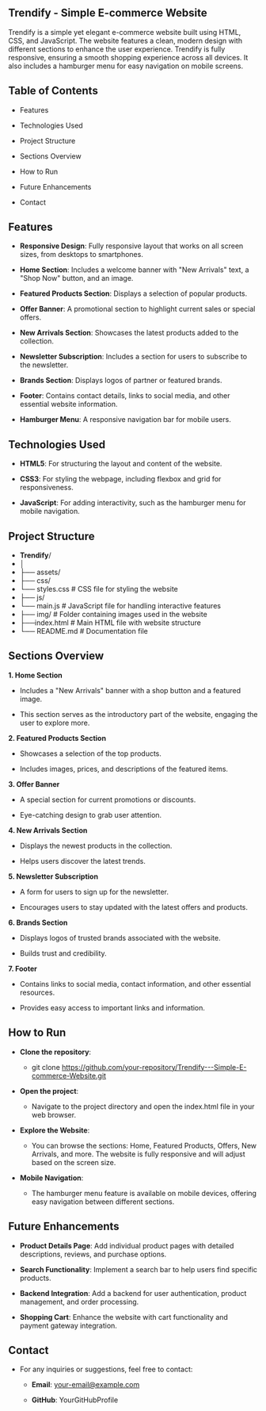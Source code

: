 ## Trendify - Simple E-commerce Website

Trendify is a simple yet elegant e-commerce website built using HTML, CSS, and JavaScript. The website features a clean, modern design with different sections to enhance the user experience. Trendify is fully responsive, ensuring a smooth shopping experience across all devices. It also includes a hamburger menu for easy navigation on mobile screens.

## Table of Contents

- Features

- Technologies Used

- Project Structure

- Sections Overview

- How to Run

- Future Enhancements

- Contact

## Features

- **Responsive Design**: Fully responsive layout that works on all screen sizes, from desktops to smartphones.

- **Home Section**: Includes a welcome banner with "New Arrivals" text, a "Shop Now" button, and an image.

- **Featured Products Section**: Displays a selection of popular products.

- **Offer Banner**: A promotional section to highlight current sales or special offers.

- **New Arrivals Section**: Showcases the latest products added to the collection.

- **Newsletter Subscription**: Includes a section for users to subscribe to the newsletter.

- **Brands Section**: Displays logos of partner or featured brands.

- **Footer**: Contains contact details, links to social media, and other essential website information.

- **Hamburger Menu**: A responsive navigation bar for mobile users.

## Technologies Used

- **HTML5**: For structuring the layout and content of the website.

- **CSS3**: For styling the webpage, including flexbox and grid for responsiveness.

- **JavaScript**: For adding interactivity, such as the hamburger menu for mobile navigation.

## Project Structure

- **Trendify**/
- │
- ├── assets/
- ├── css/
- └── styles.css        # CSS file for styling the website
- ├── js/
- └── main.js           # JavaScript file for handling interactive features
- ├── img/              # Folder containing images used in the website
- ├──index.html         # Main HTML file with website structure
- └── README.md         # Documentation file

## Sections Overview

**1. Home Section**

- Includes a "New Arrivals" banner with a shop button and a featured image.

- This section serves as the introductory part of the website, engaging the user to explore more.

**2. Featured Products Section**

- Showcases a selection of the top products.

- Includes images, prices, and descriptions of the featured items.

**3. Offer Banner**

- A special section for current promotions or discounts.

- Eye-catching design to grab user attention.

**4. New Arrivals Section**

- Displays the newest products in the collection.

- Helps users discover the latest trends.

**5. Newsletter Subscription**

- A form for users to sign up for the newsletter.

- Encourages users to stay updated with the latest offers and products.

**6. Brands Section**

- Displays logos of trusted brands associated with the website.

- Builds trust and credibility.

**7. Footer**

- Contains links to social media, contact information, and other essential resources.

- Provides easy access to important links and information.

## How to Run

- **Clone the repository**:

     - git clone https://github.com/your-repository/Trendify---Simple-E-commerce-Website.git

- **Open the project**:

     - Navigate to the project directory and open the index.html file in your web browser.

- **Explore the Website**:

     - You can browse the sections: Home, Featured Products, Offers, New Arrivals, and more. The website is fully responsive and will adjust based on the screen size.

- **Mobile Navigation**:

     - The hamburger menu feature is available on mobile devices, offering easy navigation between different sections.

## Future Enhancements

- **Product Details Page**: Add individual product pages with detailed descriptions, reviews, and purchase options.

- **Search Functionality**: Implement a search bar to help users find specific products.

- **Backend Integration**: Add a backend for user authentication, product management, and order processing.

- **Shopping Cart**: Enhance the website with cart functionality and payment gateway integration.

## Contact

- For any inquiries or suggestions, feel free to contact:

    - **Email**: your-email@example.com
      
    - **GitHub**: YourGitHubProfile
